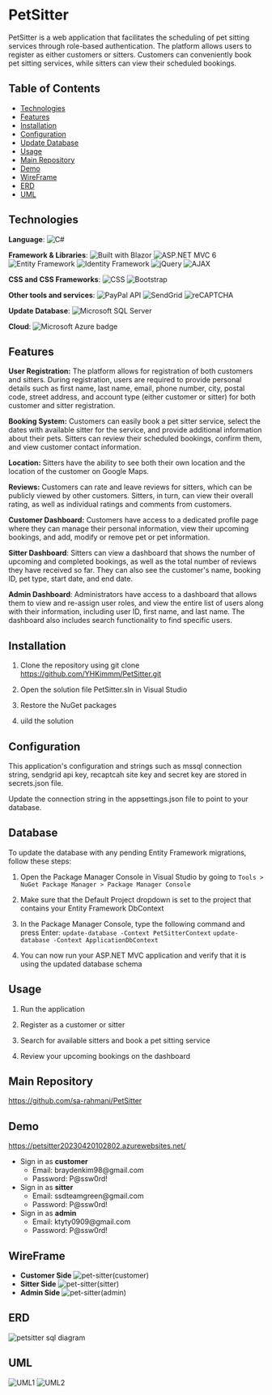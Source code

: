 # PetSitter

PetSitter is a web application that facilitates the scheduling of pet sitting services through role-based authentication. The platform allows users to register as either customers or sitters. Customers can conveniently book pet sitting services, while sitters can view their scheduled bookings.

## Table of Contents

- [Technologies](#Technologies)
- [Features](#Features)
- [Installation](#Installation)
- [Configuration](#Configuration)
- [Update Database](#update-database)
- [Usage](#Usage)
- [Main Repository](#main-repository)
- [Demo](#Demo)
- [WireFrame](#WireFrame)
- [ERD](#ERD)
- [UML](#UML)

## Technologies

**Language**:
<img alt="C#" src="https://img.shields.io/badge/Language-C%23-blue">

**Framework & Libraries**:
<img alt="Built with Blazor" src="https://img.shields.io/badge/Built%20with-Blazor-blueviolet.svg">
<img alt="ASP.NET MVC 6" src="https://img.shields.io/badge/ASP.NET-MVC6-blue">
<img alt="Entity Framework" src="https://img.shields.io/badge/Entity-Framework-green">
<img alt="Identity Framework" src="https://img.shields.io/badge/Framework-Identity-5c2d91">
<img alt="jQuery" src="https://img.shields.io/badge/Library-jQuery-blue?logo=jquery&logoColor=white">
<img alt="AJAX" src="https://img.shields.io/badge/Language-AJAX-4b4b4b">

**CSS and CSS Frameworks**:
<img alt="CSS" src="https://img.shields.io/badge/Language-CSS-blueviolet">
<img alt="Bootstrap" src="https://img.shields.io/badge/Framework-Bootstrap-563d7c">

**Other tools and services**:
<img alt="PayPal API" src="https://img.shields.io/badge/API-PayPal-003087">
<img alt="SendGrid" src="https://img.shields.io/badge/Service-SendGrid-00a9e0">
<img alt="reCAPTCHA" src="https://img.shields.io/badge/Security-reCAPTCHA-brightgreen">

**Update Database**:
<img alt="Microsoft SQL Server" src="https://img.shields.io/badge/Database-Microsoft%20SQL%20Server-blue?logo=microsoft-sql-server&logoColor=white">

**Cloud**:
<img src="https://img.shields.io/badge/Microsoft%20Azure-0089D6?logo=microsoft-azure&logoColor=white&style=flat-square" alt="Microsoft Azure badge">

## Features

**User Registration:** The platform allows for registration of both customers and sitters. During registration, users are required to provide personal details such as first name, last name, email, phone number, city, postal code, street address, and account type (either customer or sitter) for both customer and sitter registration.

**Booking System:** Customers can easily book a pet sitter service, select the dates with available sitter for the service, and provide additional information about their pets. Sitters can review their scheduled bookings, confirm them, and view customer contact information.

**Location:** Sitters have the ability to see both their own location and the location of the customer on Google Maps.

**Reviews:** Customers can rate and leave reviews for sitters, which can be publicly viewed by other customers. Sitters, in turn, can view their overall rating, as well as individual ratings and comments from customers.

**Customer Dashboard:** Customers have access to a dedicated profile page where they can manage their personal information, view their upcoming bookings, and add, modify or remove pet or pet information.

**Sitter Dashboard**: Sitters can view a dashboard that shows the number of upcoming and completed bookings, as well as the total number of reviews they have received so far. They can also see the customer's name, booking ID, pet type, start date, and end date.

**Admin Dashboard**: Administrators have access to a dashboard that allows them to view and re-assign user roles, and view the entire list of users along with their information, including user ID, first name, and last name. The dashboard also includes search functionality to find specific users.

## Installation

1. Clone the repository using git clone https://github.com/YHKimmm/PetSitter.git

2. Open the solution file PetSitter.sln in Visual Studio

3. Restore the NuGet packages

4. uild the solution

## Configuration

This application's configuration and strings such as mssql connection string, sendgrid api key, recaptcah site key and secret key are stored in secrets.json file.

Update the connection string in the appsettings.json file to point to your database.


## Database

To update the database with any pending Entity Framework migrations, follow these steps:

1. Open the Package Manager Console in Visual Studio by going to `Tools > NuGet Package Manager > Package Manager Console`

2. Make sure that the Default Project dropdown is set to the project that contains your Entity Framework DbContext

3. In the Package Manager Console, type the following command and press Enter:
  `update-database -Context PetSitterContext`
  `update-database -Context ApplicationDbContext`
  
4. You can now run your ASP.NET MVC application and verify that it is using the updated database schema

## Usage

1. Run the application

2. Register as a customer or sitter

3. Search for available sitters and book a pet sitting service

4. Review your upcoming bookings on the dashboard

## Main Repository
https://github.com/sa-rahmani/PetSitter

## Demo
https://petsitter20230420102802.azurewebsites.net/
<ul>
  <li>
    Sign in as <strong>customer</strong>
    <ul>
      <li>Email: braydenkim98@gmail.com</li>
      <li>Password: P@ssw0rd!</li>
    </ul>
  </li>
  <li>
    Sign in as <strong>sitter</strong>
    <ul>
      <li>Email: ssdteamgreen@gmail.com</li>
      <li>Password: P@ssw0rd!</li>
    </ul>
  </li>
  <li>
    Sign in as <strong>admin</strong>
    <ul>
      <li>Email: ktyty0909@gmail.com</li>
      <li>Password: P@ssw0rd!</li>
    </ul>
  </li>
</ul>

## WireFrame
- **Customer Side**
![pet-sitter(customer)](https://user-images.githubusercontent.com/102700164/233535109-145d979e-d1df-4910-9bc7-86fc162b7282.png)
- **Sitter Side**
![pet-sitter(sitter)](https://user-images.githubusercontent.com/102700164/233535238-b6169f9c-1ce7-4b77-a42e-f8f8081d3e40.png)
- **Admin Side**
![pet-sitter(admin)](https://user-images.githubusercontent.com/102700164/233535277-fe833118-f5f5-4f48-9186-dbd9920030b8.png)

## ERD
![petsitter sql diagram](https://user-images.githubusercontent.com/102700164/233535392-dbf73284-973f-4a9a-b540-bfdb729a4d80.png)

## UML
![UML1](https://user-images.githubusercontent.com/102700164/233535407-fa5f7542-3e9e-4ed6-a693-3c5646bcc259.png)
![UML2](https://user-images.githubusercontent.com/102700164/233535412-5650c29d-fc4b-4fe1-8965-17bc21142146.png)




